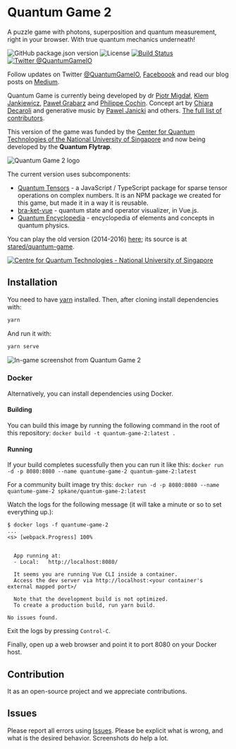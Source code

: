 # Quantum Game 2

A puzzle game with photons, superposition and quantum measurement, right in your browser. With true quantum mechanics underneath!

![GitHub package.json version](https://img.shields.io/github/package-json/v/Quantum-Game/quantum-game-2)
![License](https://img.shields.io/github/license/Quantum-Game/quantum-game-2)
[![Build Status](https://travis-ci.com/Quantum-Game/quantum-game-2.svg?branch=master)](https://travis-ci.com/Quantum-Game/quantum-game-2)
[![Twitter @QuantumGameIO](https://img.shields.io/twitter/follow/QuantumGameIO)](https://twitter.com/quantumgameio)

Follow updates on Twitter [@QuantumGameIO](https://twitter.com/QuantumGameIO), [Faceboook](https://www.facebook.com/quantumgameio/) and read our blog posts on [Medium](https://medium.com/quantum-photons).

Quantum Game is currently being developed by dr [Piotr Migdał](https://p.migdal.pl/), [Klem Jankiewicz](http://jankiewiczstudio.com/), [Paweł Grabarz](https://github.com/frizi) and [Philippe Cochin](https://github.com/sneakyweasel). Concept art by [Chiara Decaroli](https://maperseguirvirtute.wordpress.com/) and generative music by [Pawel Janicki](https://www.paweljanicki.jp/) and others. [The full list of contributors](https://github.com/Quantum-Game/quantum-game-2/graphs/contributors).

This version of the game was funded by the [Center for Quantum Technologies of the National University of Singapore](https://www.quantumlah.org/) and now being developed by the **Quantum Flytrap**.

![Quantum Game 2 logo](public/img/qg2_logo.png)

The current version uses subcomponents:

* [Quantum Tensors](https://github.com/Quantum-Game/quantum-tensors) - a JavaScript / TypeScript package for sparse tensor operations on complex numbers. It is an NPM package we created for this game, but made it in a way it is reusable.
* [bra-ket-vue](https://github.com/Quantum-Game/bra-ket-vue) - quantum state and operator visualizer, in Vue.js.
* [Quantum Encyclopedia](https://github.com/Quantum-Game/qg-encyclopedia) - encyclopedia of elements and concepts in quantum physics.

You can play the old version (2014-2016) [here](http://play.quantumgame.io/); its source is at [stared/quantum-game](https://github.com/stared/quantum-game).

[![Centre for Quantum Technologies - National University of Singapore](https://img.shields.io/badge/Supported%20By-CQT,%20National%20University%20of%20Singapore-brightgreen.svg?style=for-the-badge)](https://www.quantumlah.org/)

## Installation

You need to have [yarn](https://yarnpkg.com/) installed. Then, after cloning install dependencies with:

```bash
yarn
```

And run it with:

```bash
yarn serve
```

![In-game screenshot from Quantum Game 2](public/img/qg2_social_media_screenshot.png)

### Docker

Alternatively, you can install dependencies using Docker.

#### Building
You can build this image by running the following command in the root of this repository:
`docker build -t quantum-game-2:latest .`

#### Running
If your build completes sucessfully then you can run it like this:
`docker run -d -p 8080:8080 --name quantume-game-2 quantum-game-2:latest`

For a community built image try this:
`docker run -d -p 8080:8080 --name quantume-game-2 spkane/quantum-game-2:latest`

Watch the logs for the following message (it will take a minute or so to set everything up.):

```shell
$ docker logs -f quantume-game-2
...
<s> [webpack.Progress] 100%


  App running at:
  - Local:   http://localhost:8080/

  It seems you are running Vue CLI inside a container.
  Access the dev server via http://localhost:<your container's external mapped port>/

  Note that the development build is not optimized.
  To create a production build, run yarn build.

No issues found.
```

Exit the logs by pressing `Control-C`.

Finally, open up a web browser and point it to port 8080 on your Docker host.

## Contribution

It as an open-source project and we appreciate contributions.

## Issues

Please report all errors using [Issues](https://github.com/Quantum-Game/quantum-game-2/issues). Please be explicit what is wrong, and what is the desired behavior. Screenshots do help a lot.

